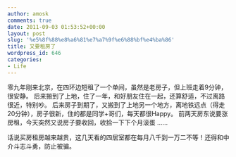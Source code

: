 ```yaml
---
author: amosk
comments: true
date: 2011-09-03 01:53:52+00:00
layout: post
slug: '%e5%8f%88%e8%a6%81%e7%a7%9f%e6%88%bf%e4%ba%86'
title: 又要租房了
wordpress_id: 646
categories:
- Life
---
```


零九年刚来北京，在四环边短租了一个单间，虽然是老房子，但上班走着9分钟，很安静。
后来搬到了上地，住了一年，和好朋友住在一起，还算舒适，不过离路很近，特别吵。
后来房子到期了，又搬到了上地另一个地方，离地铁远点（得走20分钟），房子很新，住的都是同学+哥们，每天都很Happy。
前两天房东说要涨房租，今天突然又说房子要收回，收拾一下下个月滚蛋 ……

话说买房租房越来越贵，这几天看的四居室都在每月八千到一万二不等！还得和中介斗志斗勇，防止被骗。
